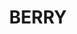 ---
lastmod: '2025-04-06T06:05:20+00:00'
latitude: -34.762116
layout: suburb
longitude: 150.678303
postcode: '2535'
state: NSW
title: BERRY
url: /nsw/berry/
---